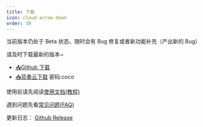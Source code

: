 ```yaml
---
title: 下载
icon: cloud-arrow-down
order: 30
---
```



当前版本仍处于 Beta 状态，随时会有 Bug 修复或者新功能补充（产出新的 Bug）

请及时下载最新的版本~

* [📥Github 下载](https://github.com/babalae/better-genshin-impact/releases)
* [📥蓝奏云下载](https://wwmy.lanzouq.com/b00rs2msd)  密码:coco



使用前请先阅读[使用文档(教程)](https://bgi.huiyadan.com/doc.html)

遇到问题先看[常见问题(FAQ)](https://bgi.huiyadan.com/faq.html)

更新日志： [Github Release](https://github.com/babalae/better-genshin-impact/releases)

